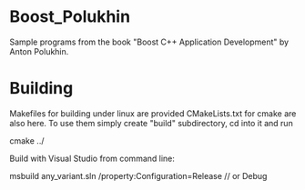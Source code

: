 # Boost_Polukhin
Sample programs from the book "Boost C++ Application Development" by Anton Polukhin.

# Building
Makefiles for building under linux are provided
CMakeLists.txt for cmake are also here.
To use them simply create "build" subdirectory, cd into it and run 

cmake ../

Build with Visual Studio from command line:

msbuild any_variant.sln /property:Configuration=Release // or Debug





